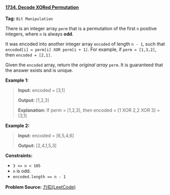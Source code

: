 #### [1734. Decode XORed Permutation](https://leetcode-cn.com/problems/decode-xored-permutation/)

**Tag:**  `Bit Manipulation`

There is an integer array `perm` that is a permutation of the first `n` positive integers, where `n` is always **odd**.

It was encoded into another integer array `encoded` of length `n - 1`, such that `encoded[i] = perm[i] XOR perm[i + 1]`. For example, if `perm = [1,3,2]`, then `encoded = [2,1]`.

Given the `encoded` array, return the *original array* `perm`. It is guaranteed that the answer exists and is unique.

 

**Example 1:**

> **Input:** encoded = [3,1]
>
> **Output:** [1,2,3]
>
> **Explanation:** If perm = [1,2,3], then encoded = [1 XOR 2,2 XOR 3] = [3,1]

**Example 2:**

> **Input:** encoded = [6,5,4,6]
>
> **Output:** [2,4,1,5,3]

**Constraints:**

- `3 <= n < 105`
- `n` is odd.
- `encoded.length == n - 1`



**Problem Source:** [力扣(LeetCode)](https://leetcode-cn.com/)